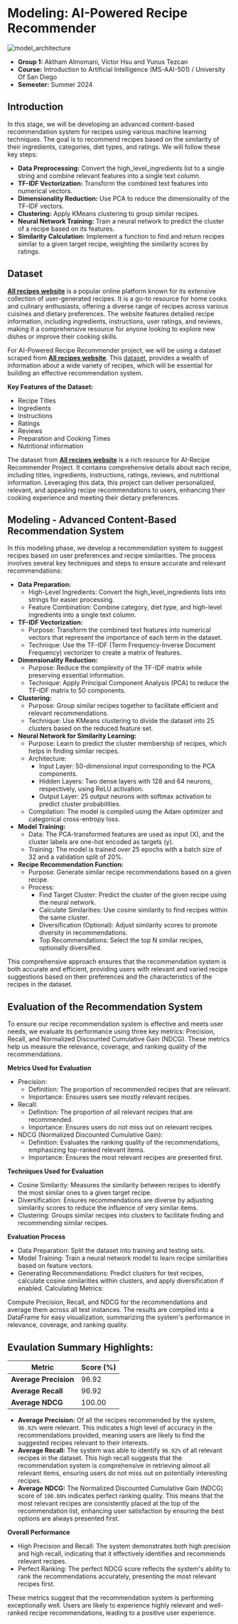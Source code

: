 # Modeling: AI-Powered Recipe Recommender

![model_architecture](https://github.com/user-attachments/assets/2d74c73f-5534-43f5-a126-fbb0c360aa0c)

* **Group 1:** Aktham Almomani, Victor Hsu and Yunus Tezcan
* **Course:** Introduction to Artificial Intelligence (MS-AAI-501) / University Of San Diego
* **Semester:** Summer 2024

## **Introduction**

In this stage, we will be developing an advanced content-based recommendation system for recipes using various machine learning techniques. The goal is to recommend recipes based on the similarity of their ingredients, categories, diet types, and ratings. We will follow these key steps:

* **Data Preprocessing:** Convert the high_level_ingredients list to a single string and combine relevant features into a single text column.
* **TF-IDF Vectorization:** Transform the combined text features into numerical vectors.
* **Dimensionality Reduction:** Use PCA to reduce the dimensionality of the TF-IDF vectors.
* **Clustering:** Apply KMeans clustering to group similar recipes.
* **Neural Network Training:** Train a neural network to predict the cluster of a recipe based on its features.
* **Similarity Calculation:** Implement a function to find and return recipes similar to a given target recipe, weighting the similarity scores by ratings.

## **Dataset**

**[All recipes website](https://www.allrecipes.com/)** is a popular online platform known for its extensive collection of user-generated recipes. It is a go-to resource for home cooks and culinary enthusiasts, offering a diverse range of recipes across various cuisines and dietary preferences. The website features detailed recipe information, including ingredients, instructions, user ratings, and reviews, making it a comprehensive resource for anyone looking to explore new dishes or improve their cooking skills.

For AI-Powered Recipe Recommender project, we will be using a dataset scraped from **[All recipes website](https://www.allrecipes.com/)**. This [dataset](https://github.com/shaansubbaiah/allrecipes-scraper/blob/main/export/scraped-07-05-21.csv), provides a wealth of information about a wide variety of recipes, which will be essential for building an effective recommendation system.

**Key Features of the Dataset:**
* Recipe Titles
* Ingredients
* Instructions
* Ratings
* Reviews
* Preparation and Cooking Times
* Nutritional information

The dataset from **[All recipes website](https://www.allrecipes.com/)** is a rich resource for AI-Recipe Recommender Project. It contains comprehensive details about each recipe, including titles, ingredients, instructions, ratings, reviews, and nutritional information. Leveraging this data, this project can deliver personalized, relevant, and appealing recipe recommendations to users, enhancing their cooking experience and meeting their dietary preferences.

## **Modeling - Advanced Content-Based Recommendation System**

In this modeling phase, we develop a recommendation system to suggest recipes based on user preferences and recipe similarities. The process involves several key techniques and steps to ensure accurate and relevant recommendations:



* **Data Preparation:**
  * High-Level Ingredients: Convert the high_level_ingredients lists into strings for easier processing.
  * Feature Combination: Combine category, diet type, and high-level ingredients into a single text column.
* **TF-IDF Vectorization:**
  * Purpose: Transform the combined text features into numerical vectors that represent the importance of each term in the dataset.
  * Technique: Use the TF-IDF (Term Frequency-Inverse Document Frequency) vectorizer to create a matrix of features.
* **Dimensionality Reduction:**
  * Purpose: Reduce the complexity of the TF-IDF matrix while preserving essential information.
  * Technique: Apply Principal Component Analysis (PCA) to reduce the TF-IDF matrix to 50 components.
* **Clustering:**
  * Purpose: Group similar recipes together to facilitate efficient and relevant recommendations.
  * Technique: Use KMeans clustering to divide the dataset into 25 clusters based on the reduced feature set.
* **Neural Network for Similarity Learning:**
  * Purpose: Learn to predict the cluster membership of recipes, which helps in finding similar recipes.
  * Architecture:
    * Input Layer: 50-dimensional input corresponding to the PCA components.
    * Hidden Layers: Two dense layers with 128 and 64 neurons, respectively, using ReLU activation.
    * Output Layer: 25 output neurons with softmax activation to predict cluster probabilities.
  * Compilation: The model is compiled using the Adam optimizer and categorical cross-entropy loss.
* **Model Training:**
  * Data: The PCA-transformed features are used as input (X), and the cluster labels are one-hot encoded as targets (y).
  * Training: The model is trained over 25 epochs with a batch size of 32 and a validation split of 20%.
* **Recipe Recommendation Function:**
  * Purpose: Generate similar recipe recommendations based on a given recipe.
  * Process:
    * Find Target Cluster: Predict the cluster of the given recipe using the neural network.
    * Calculate Similarities: Use cosine similarity to find recipes within the same cluster.
    * Diversification (Optional): Adjust similarity scores to promote diversity in recommendations.
    * Top Recommendations: Select the top N similar recipes, optionally diversified.

This comprehensive approach ensures that the recommendation system is both accurate and efficient, providing users with relevant and varied recipe suggestions based on their preferences and the characteristics of the recipes in the dataset.

## **Evaluation of the Recommendation System**

To ensure our recipe recommendation system is effective and meets user needs, we evaluate its performance using three key metrics: Precision, Recall, and Normalized Discounted Cumulative Gain (NDCG). These metrics help us measure the relevance, coverage, and ranking quality of the recommendations.

**Metrics Used for Evaluation**
* Precision:
  * Definition: The proportion of recommended recipes that are relevant.
  * Importance: Ensures users see mostly relevant recipes.
* Recall:
  * Definition: The proportion of all relevant recipes that are recommended.
  * Importance: Ensures users do not miss out on relevant recipes.
* NDCG (Normalized Discounted Cumulative Gain): 
  * Definition: Evaluates the ranking quality of the recommendations, emphasizing top-ranked relevant items.
  * Importance: Ensures the most relevant recipes are presented first.

**Techniques Used for Evaluation**
* Cosine Similarity: Measures the similarity between recipes to identify the most similar ones to a given target recipe.
* Diversification: Ensures recommendations are diverse by adjusting similarity scores to reduce the influence of very similar items.
* Clustering: Groups similar recipes into clusters to facilitate finding and recommending similar recipes.

**Evaluation Process**
* Data Preparation: Split the dataset into training and testing sets.
* Model Training: Train a neural network model to learn recipe similarities based on feature vectors.
* Generating Recommendations: Predict clusters for test recipes, calculate cosine similarities within clusters, and apply diversification if enabled.
Calculating Metrics:

Compute Precision, Recall, and NDCG for the recommendations and average them across all test instances.
The results are compiled into a DataFrame for easy visualization, summarizing the system's performance in relevance, coverage, and ranking quality.


## **Evaulation Summary Highlights:**

| Metric             | Score (%) |
|--------------------|-----------|
| **Average Precision** | 96.92     |
| **Average Recall**    | 96.92     |
| **Average NDCG**      | 100.00    |

* **Average Precision:** Of all the recipes recommended by the system, `96.92%` were relevant. This indicates a high level of accuracy in the recommendations provided, meaning users are likely to find the suggested recipes relevant to their interests.
* **Average Recall:** The system was able to identify `96.92%` of all relevant recipes in the dataset. This high recall suggests that the recommendation system is comprehensive in retrieving almost all relevant items, ensuring users do not miss out on potentially interesting recipes.
* **Average NDCG:** The Normalized Discounted Cumulative Gain (NDCG) score of `100.00%` indicates perfect ranking quality. This means that the most relevant recipes are consistently placed at the top of the recommendation list, enhancing user satisfaction by ensuring the best options are always presented first.

**Overall Performance**
* High Precision and Recall: The system demonstrates both high precision and high recall, indicating that it effectively identifies and recommends relevant recipes.
* Perfect Ranking: The perfect NDCG score reflects the system's ability to rank the recommendations accurately, presenting the most relevant recipes first.

These metrics suggest that the recommendation system is performing exceptionally well. Users are likely to experience highly relevant and well-ranked recipe recommendations, leading to a positive user experience.
